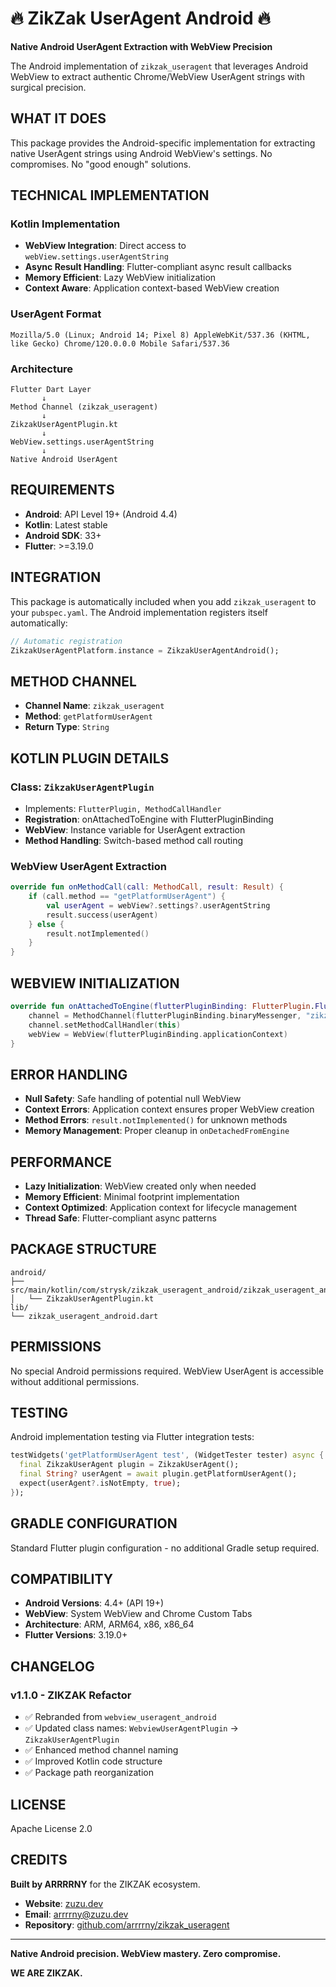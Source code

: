 # 🔥 ZikZak UserAgent Android 🔥

**Native Android UserAgent Extraction with WebView Precision**

The Android implementation of `zikzak_useragent` that leverages Android WebView to extract authentic Chrome/WebView UserAgent strings with surgical precision.

## **WHAT IT DOES**

This package provides the Android-specific implementation for extracting native UserAgent strings using Android WebView's settings. No compromises. No "good enough" solutions.

## **TECHNICAL IMPLEMENTATION**

### **Kotlin Implementation**
- **WebView Integration**: Direct access to `webView.settings.userAgentString`
- **Async Result Handling**: Flutter-compliant async result callbacks
- **Memory Efficient**: Lazy WebView initialization
- **Context Aware**: Application context-based WebView creation

### **UserAgent Format**
```
Mozilla/5.0 (Linux; Android 14; Pixel 8) AppleWebKit/537.36 (KHTML, like Gecko) Chrome/120.0.0.0 Mobile Safari/537.36
```

### **Architecture**
```
Flutter Dart Layer
       ↓
Method Channel (zikzak_useragent)
       ↓
ZikzakUserAgentPlugin.kt
       ↓
WebView.settings.userAgentString
       ↓
Native Android UserAgent
```

## **REQUIREMENTS**

- **Android**: API Level 19+ (Android 4.4)
- **Kotlin**: Latest stable
- **Android SDK**: 33+
- **Flutter**: >=3.19.0

## **INTEGRATION**

This package is automatically included when you add `zikzak_useragent` to your `pubspec.yaml`. The Android implementation registers itself automatically:

```dart
// Automatic registration
ZikzakUserAgentPlatform.instance = ZikzakUserAgentAndroid();
```

## **METHOD CHANNEL**

- **Channel Name**: `zikzak_useragent`
- **Method**: `getPlatformUserAgent`
- **Return Type**: `String`

## **KOTLIN PLUGIN DETAILS**

### **Class**: `ZikzakUserAgentPlugin`
- Implements: `FlutterPlugin, MethodCallHandler`
- **Registration**: onAttachedToEngine with FlutterPluginBinding
- **WebView**: Instance variable for UserAgent extraction
- **Method Handling**: Switch-based method call routing

### **WebView UserAgent Extraction**
```kotlin
override fun onMethodCall(call: MethodCall, result: Result) {
    if (call.method == "getPlatformUserAgent") {
        val userAgent = webView?.settings?.userAgentString
        result.success(userAgent)
    } else {
        result.notImplemented()
    }
}
```

## **WEBVIEW INITIALIZATION**

```kotlin
override fun onAttachedToEngine(flutterPluginBinding: FlutterPlugin.FlutterPluginBinding) {
    channel = MethodChannel(flutterPluginBinding.binaryMessenger, "zikzak_useragent")
    channel.setMethodCallHandler(this)
    webView = WebView(flutterPluginBinding.applicationContext)
}
```

## **ERROR HANDLING**

- **Null Safety**: Safe handling of potential null WebView
- **Context Errors**: Application context ensures proper WebView creation
- **Method Errors**: `result.notImplemented()` for unknown methods
- **Memory Management**: Proper cleanup in `onDetachedFromEngine`

## **PERFORMANCE**

- **Lazy Initialization**: WebView created only when needed
- **Memory Efficient**: Minimal footprint implementation
- **Context Optimized**: Application context for lifecycle management
- **Thread Safe**: Flutter-compliant async patterns

## **PACKAGE STRUCTURE**

```
android/
├── src/main/kotlin/com/strysk/zikzak_useragent_android/zikzak_useragent_android/
│   └── ZikzakUserAgentPlugin.kt
lib/
└── zikzak_useragent_android.dart
```

## **PERMISSIONS**

No special Android permissions required. WebView UserAgent is accessible without additional permissions.

## **TESTING**

Android implementation testing via Flutter integration tests:

```dart
testWidgets('getPlatformUserAgent test', (WidgetTester tester) async {
  final ZikzakUserAgent plugin = ZikzakUserAgent();
  final String? userAgent = await plugin.getPlatformUserAgent();
  expect(userAgent?.isNotEmpty, true);
});
```

## **GRADLE CONFIGURATION**

Standard Flutter plugin configuration - no additional Gradle setup required.

## **COMPATIBILITY**

- **Android Versions**: 4.4+ (API 19+)
- **WebView**: System WebView and Chrome Custom Tabs
- **Architecture**: ARM, ARM64, x86, x86_64
- **Flutter Versions**: 3.19.0+

## **CHANGELOG**

### v1.1.0 - ZIKZAK Refactor
- ✅ Rebranded from `webview_useragent_android`
- ✅ Updated class names: `WebviewUserAgentPlugin` → `ZikzakUserAgentPlugin`
- ✅ Enhanced method channel naming
- ✅ Improved Kotlin code structure
- ✅ Package path reorganization

## **LICENSE**

Apache License 2.0

## **CREDITS**

**Built by ARRRRNY** for the ZIKZAK ecosystem.

- **Website**: [zuzu.dev](https://zuzu.dev)
- **Email**: arrrrny@zuzu.dev
- **Repository**: [github.com/arrrrny/zikzak_useragent](https://github.com/arrrrny/zikzak_useragent)

---

**Native Android precision. WebView mastery. Zero compromise.**

**WE ARE ZIKZAK.**